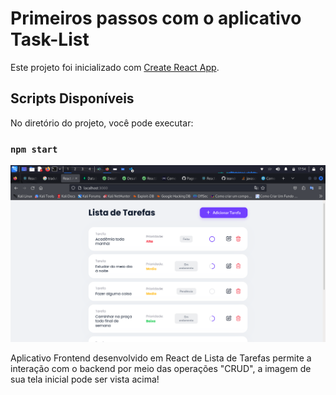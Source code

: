 # Primeiros passos com o aplicativo Task-List

Este projeto foi inicializado com [Create React App](https://github.com/facebook/create-react-app).

## Scripts Disponíveis

No diretório do projeto, você pode executar:

### `npm start`

![reactjs password generator](./assets/images/tela-inicial.png)

Aplicativo Frontend desenvolvido em React de Lista de Tarefas permite a interação com o backend por meio das operações "CRUD", a imagem de sua tela inicial pode ser vista acima!
